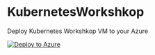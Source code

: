 # KubernetesWorkshkop

Deploy Kubernetes Workshkop VM to your Azure

[![Deploy to Azure](https://aka.ms/deploytoazurebutton)](https://portal.azure.com/#create/Microsoft.Template/uri/https%3A%2F%2Fraw.githubusercontent.com%2Fadam-dziomdziora-cybercom%2FKubernetesWorkshkop%2Fmain%2Ftemplate.json)



